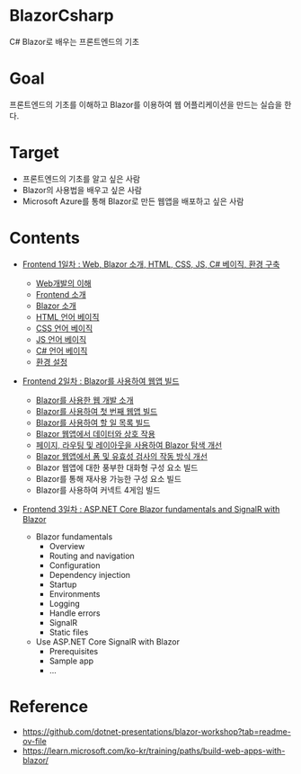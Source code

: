 # BlazorCsharp
C# Blazor로 배우는 프론트엔드의 기초

# Goal
프론트엔드의 기초를 이해하고 Blazor를 이용하여 웹 어플리케이션을 만드는 실습을 한다.

# Target
 - 프론트엔드의 기초를 알고 싶은 사람
 - Blazor의 사용법을 배우고 싶은 사람
 - Microsoft Azure를 통해 Blazor로 만든 웹앱을 배포하고 싶은 사람

# Contents

 - [Frontend 1일차 : Web, Blazor 소개, HTML, CSS, JS, C# 베이직, 환경 구축](./day1/README.md)
    - [Web개발의 이해](./day1/content/01_Web_개발의_이해.md)
    - [Frontend 소개](./day1/content/02_Frontend_소개.md)
    - [Blazor 소개](./day1/content/03_Blazor_소개.md)
    - [HTML 언어 베이직](./day1/content/04_HTML_기초.md)
    - [CSS 언어 베이직](./day1/content/05_CSS_기초.md)
    - [JS 언어 베이직](./day1/content/06_JS_기초.md)
    - [C# 언어 베이직](./day1/content/07_CSharp_기초.md)
    - [환경 설정](./day1/content/08_환경설정.md)

 - [Frontend 2일차 : Blazor를 사용하여 웹앱 빌드](./day2/README.md)
   - [Blazor를 사용한 웹 개발 소개](./day2/content/01_Blazor를_사용한_웹_개발_소개.md)
   - [Blazor를 사용하여 첫 번째 웹앱 빌드](./day2/content/02_Blazor를_사용하여_첫_번째_웹앱_빌드.md)
   - [Blazor를 사용하여 할 일 목록 빌드](./day2/content/03_Blazor를_사용하여_할_일_목록_빌드.md)
   - [Blazor 웹앱에서 데이터와 상호 작용](./day2/content/04_Blazor_웹앱에서_데이터와_상호_작용.md)
   - [페이지, 라우팅 및 레이아웃을 사용하여 Blazor 탐색 개선](./day2/content/05_페이지_라우팅_및_레이아웃을_사용하여_Blazor_탐색_개선.md)
   - [Blazor 웹앱에서 폼 및 유효성 검사의 작동 방식 개선](./day2/content/06_Blazor_웹앱에서_폼_및_유효성_검사의_작동_방식_개선.md)
   - Blazor 웹앱에 대한 풍부한 대화형 구성 요소 빌드
   - Blazor를 통해 재사용 가능한 구성 요소 빌드
   - Blazor를 사용하여 커넥트 4게임 빌드

 - [Frontend 3일차 : ASP.NET Core Blazor fundamentals and SignalR with Blazor](./day3/README.md)
   - Blazor fundamentals
      - Overview
      - Routing and navigation
      - Configuration
      - Dependency injection
      - Startup
      - Environments
      - Logging
      - Handle errors
      - SignalR
      - Static files
    - Use ASP.NET Core SignalR with Blazor
      - Prerequisites
      - Sample app
      - ...


# Reference
 - https://github.com/dotnet-presentations/blazor-workshop?tab=readme-ov-file
 - https://learn.microsoft.com/ko-kr/training/paths/build-web-apps-with-blazor/

